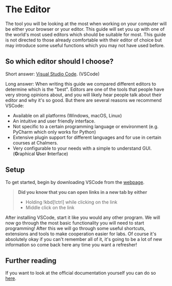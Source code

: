 # The Editor

The tool you will be looking at the most when working on your computer will be either your browser or your editor. This guide will set you up with one of the world's most used editors which should be suitable for most. This guide is not directed to those already comfortable with their editor of choice but may introduce some useful functions which you may not have used before.

## So which editor should I choose?

Short answer: [Visual Studio Code](https://code.visualstudio.com/). (VSCode)

Long answer: When writing this guide we compared different editors to determine which is the "best". Editors are one of the tools that people have very strong opinions about, and you will likely hear people talk about their editor and why it's so good. But there are several reasons we recommend VSCode:

- Available on all platforms (Windows, macOS, Linux)
- An intuitive and user friendly interface.
- Not specific to a certain programming language or environment (e.g. PyCharm which only works for Python)
- Extensive plugin support for different languages and for use in certain courses at Chalmers.
- Very configurable to your needs with a simple to understand GUI. (**G**raphical **U**ser **I**nterface)

## Setup

To get started, begin by downloading VSCode from the [webpage](https://code.visualstudio.com/).

> **Did you know that you can open links in a new tab by either**
>
> - Holding !kbd[!ctrl] while clicking on the link
> - Middle click on the link

After installing VSCode, start it like you would any other program. We will now go through the most basic functionality you will need to start programming! After this we will go through some useful shortcuts, extensions and tools to make cooperation easier for labs. Of course it's absolutely okay if you can't remember all of it, it's going to be a lot of new information so come back here any time you want a refresher!

## Further reading

If you want to look at the official documentation yourself you can do so [here](https://code.visualstudio.com/docs).
